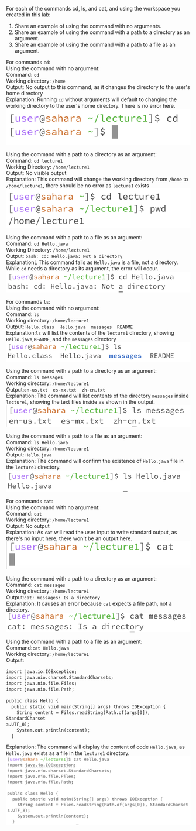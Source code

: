 For each of the commands cd, ls, and cat, and using the workspace you created in this lab:
1. Share an example of using the command with no arguments.
2. Share an example of using the command with a path to a directory as an argument.
3. Share an example of using the command with a path to a file as an argument.

For commands `cd`: <br />
Using the command with no argument: <br />
Command: `cd` <br />
Working directory: `/home` <br />
Output: No output to this command, as it changes the directory to the user's home directory <br />
Explanation: Running `cd` without arguments will default to changing the working directory to the user's home directory. There is no error here. <br />
![Image](cd1.png)

Using the command with a path to a directory as an argument: <br />
Command: `cd lecture1` <br />
Working Directory: `/home/lecture1` <br />
Output: No visible output <br />
Explanation: This command will change the working directory from `/home` to `/home/lecture1`, there should be no error as `lecture1` exists <br />
![Image](cd2.png)

Using the command with a path to a file as an argument: <br />
Command: `cd Hello.java` <br />
Working Directory: `/home/lecture1` <br />
Output: `bash: cd: Hello.java: Not a directory` <br />
ExplanationL This command fails as `Hello.java` is a file, not a directory. While `cd` needs a directory as its argument, the error will occur. <br />
![Image](cd3.png)

For commands `ls`: <br />
Using the command with no argument: <br />
Command: `ls` <br />
Working directory: `/home/lecture1` <br />
Output: `Hello.class  Hello.java  messages  README` <br />
Explanation:`ls` will list the contents of the `lecture1` directory, showing `Hello.java`,`README`, and the `messages` directory <br />
![Image](ls1.png)

Using the command with a path to a directory as an argument: <br />
Command: `ls messages` <br />
Working directory: `/home/lecture1` <br />
Output:`en-us.txt  es-mx.txt  zh-cn.txt` <br />
Explanation: The command will list contents of the directory `messages` inside `lecture1`, showing the text files inside as shown in the output. <br />
![Image](ls2.png)

Using the command with a path to a file as an argument: <br />
Command: `ls Hello.java` <br />
Working directory: `/home/lecture1` <br />
Output: `Hello.java` <br />
Explanation: The command will confirm the existence of `Hello.java` file in the `lecture1` directory. <br />
![Image](ls3.png)

For commands `cat`: <br />
Using the command with no argument: <br />
Command: `cat` <br />
Working directory: `/home/lecture1` <br />
Output: No output <br />
Explanation: As `cat` will read the user input to write standard output, as there's no input here, there won't be an output here. <br />
![Image](cat1.png)

Using the command with a path to a directory as an argument: <br />
Command: `cat messages` <br />
Working directory: `/home/lecture1` <br />
Output:`cat: messages: Is a directory` <br />
Explanation: It causes an error because `cat` expects a file path, not a directory. <br />
![Image](cat2.png)

Using the command with a path to a file as an argument: <br />
Command:`cat Hello.java` <br />
Working directory: `/home/lecture1` <br />
Output: <br />
~~~
import java.io.IOException;
import java.nio.charset.StandardCharsets;
import java.nio.file.Files;
import java.nio.file.Path;

public class Hello {
  public static void main(String[] args) throws IOException {
    String content = Files.readString(Path.of(args[0]), StandardCharset
s.UTF_8);    
    System.out.println(content);
  }
  ~~~
Explanation: The command will display the content of code `Hello.java`, as `Hello.java` exists as a file in the `lecture1` directory. <br />
![Image](cat3.png)

